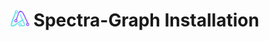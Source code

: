 # <img src='https://github.com/adriandavila/spectra-graph/blob/main/docs/assets/logo/icon.png?raw=true' width='30'> Spectra-Graph Installation
 